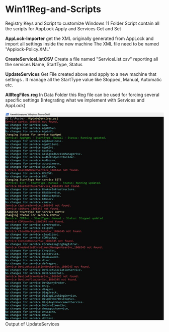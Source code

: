 # Win11Reg-and-Scripts
Registry Keys and Script to customize Windows 11 
Folder Script contain all the scripts for AppLock Apply and Services Get and Set

**AppLock-Importer** 
get the XML originally generated from AppLock and import all settings inside the new machine
The XML file need to be named "Applock-Policy.XML"

**CreateServiceListCSV**
Create a file named "ServiceList.csv" reporting all the services Name, StartType, Status

**UpdateServices**
Get File created above and apply to a new machine that settings . It manage all the StartType value like Stopped, Manual, Automatic etc.

**AllRegFiles.reg**
In Data Folder this Reg file can be used for forcing several specific settings (Integrating what we implement with Services and AppLock)

![image](https://github.com/dpcons/Win11Reg-and-Scripts/blob/main/Images/Esecuzione%20Update%20Service.jpg) Output of UpdateServices

